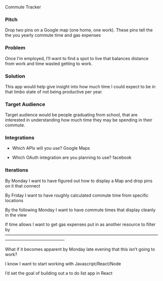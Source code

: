 Commute Tracker

### Pitch

Drop two pins on a Google map (one home, one work). These pins tell the the you yearly commute time and gas expenses

### Problem

Once I’m employed, I’ll want to find a spot to live that balances distance from work and time wasted getting to work.
### Solution

This app would help give insight into how much time I could expect to be in that limbo state of not being productive per year.

### Target Audience

Target audience would be people graduating from school, that are interested in understanding how much time they may be spending in their commute.

### Integrations

* Which APIs will you use?
Google Maps

* Which OAuth integration are you planning to use?
facebook

### Iterations
By Monday I want to have figured out how to display a Map and drop pins on it that connect

By Friday I want to have roughly calculated commute time from specific locations

By the following Monday I want to have commute times that display cleanly in the view

If time allows I want to get gas expenses put in as another resource to filter by
——————————————————————————————————————————————————

What if it becomes apparent by Monday late evening that this isn’t going to work?

I know I want to start working with Javascript/React/Node

I’d set the goal of building out a to do list app in React
